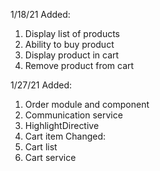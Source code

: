 1/18/21
Added:
1. Display list of products
2. Ability to buy product
3. Display product in cart
4. Remove product from cart

1/27/21
Added:
1. Order module and component
2. Communication service
3. HighlightDirective 
4. Cart item
Changed:
1. Cart list
2. Cart service